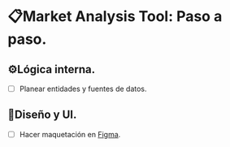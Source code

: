 # 📋Market Analysis Tool: Paso a paso.

## ⚙️Lógica interna.
- [ ] Planear entidades y fuentes de datos.

## 🎨Diseño y UI.
- [ ] Hacer maquetación en [Figma](https://www.figma.com/).